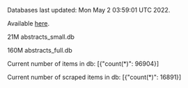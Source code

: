 Databases last updated: Mon May  2 03:59:01 UTC 2022. 

Available [here](https://github.com/cbeauhilton/ash-db/releases).


21M	abstracts_small.db

160M	abstracts_full.db

Current number of items in db:
[{"count(*)": 96904}]

Current number of scraped items in db:
[{"count(*)": 16891}]
